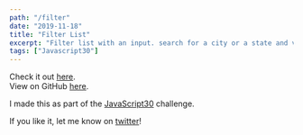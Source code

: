 ```yaml
---
path: "/filter"
date: "2019-11-18"
title: "Filter List"
excerpt: "Filter list with an input. search for a city or a state and view the population. Part of the javascript30 challenge."
tags: ["Javascript30"]
---
```


Check it out [here](http://population.makoncline.com).  
View on GitHub [here](https://github.com/makoncline/filterList).

I made this as part of the [JavaScript30](https://javascript30.com/) challenge.

If you like it, let me know on [twitter](https://twitter.com/makoncline)!

